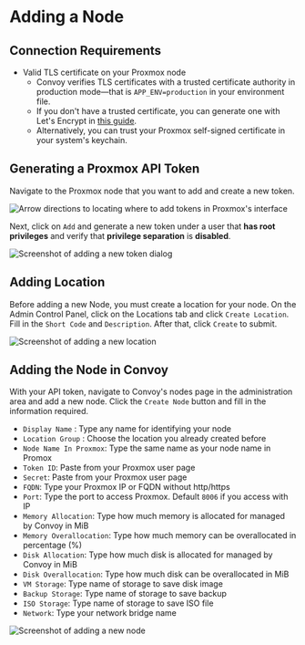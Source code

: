 # Adding a Node

## Connection Requirements

- Valid TLS certificate on your Proxmox node
  - Convoy verifies TLS certificates with a trusted certificate authority in production mode&#8212;that is `APP_ENV=production` in your environment file.
  - If you don't have a trusted certificate, you can generate one with Let's Encrypt in [this guide](https://www.smarthomebeginner.com/proxmox-ssl-certificate-with-letsencrypt/).
  - Alternatively, you can trust your Proxmox self-signed certificate in your system's keychain.

## Generating a Proxmox API Token

Navigate to the Proxmox node that you want to add and create a new token.

![Arrow directions to locating where to add tokens in Proxmox's interface](/assets/images/directions-to-adding-tokens-in-proxmox.png)

Next, click on `Add` and generate a new token under a user that **has root privileges** and verify that **privilege separation** is **disabled**.

![Screenshot of adding a new token dialog](/assets/images/create-proxmox-token-dialog-directions.png)

## Adding Location

Before adding a new Node, you must create a location for your node. On the Admin Control Panel, click on the Locations tab and click `Create Location`. Fill in the `Short Code` and `Description`. After that, click `Create` to submit.

![Screenshot of adding a new location](/assets/images/add-location-modal.png)


## Adding the Node in Convoy

With your API token, navigate to Convoy's nodes page in the administration area and add a new node. Click the `Create Node` button and fill in the information required.
- `Display Name` : Type any name for identifying your node 
- `Location Group` : Choose the location you already created before
- `Node Name In Proxmox`: Type the same name as your node name in Promox
- `Token ID`: Paste from your Proxmox user page
- `Secret`: Paste from your Proxmox user page
- `FQDN`: Type your Proxmox IP or FQDN without http/https
- `Port`: Type the port to access Proxmox. Default `8006` if you access with IP
- `Memory Allocation`: Type how much memory is allocated for managed by Convoy in MiB
- `Memory Overallocation`: Type how much memory can be overallocated in percentage (%)
- `Disk Allocation`: Type how much disk is allocated for managed by Convoy in MiB
- `Disk Overallocation`: Type how much disk can be overallocated in MiB
- `VM Storage`: Type name of storage to save disk image
- `Backup Storage`: Type name of storage to save backup
- `ISO Storage`: Type name of storage to save ISO file
- `Network`: Type your network bridge name

![Screenshot of adding a new node](/assets/images/add-node-modal.png)
